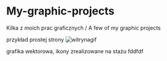 # My-graphic-projects
Kilka z moich prac graficznych / A few of my graphic projects

przykład prostej strony 
![witrynagif](https://user-images.githubusercontent.com/62144769/117441095-2ee7c200-af35-11eb-827c-fd736168f3c0.gif)

grafika wektorowa, ikony zrealizowane na stażu fddfdf
